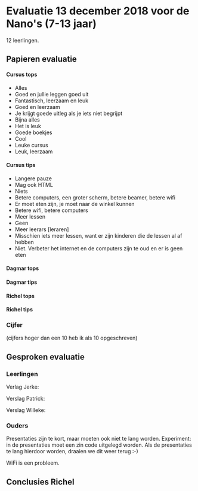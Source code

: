 # Evaluatie 13 december 2018 voor de Nano's (7-13 jaar)

12 leerlingen.

## Papieren evaluatie

#### Cursus tops

 * Alles
 * Goed en jullie leggen goed uit
 * Fantastisch, leerzaam en leuk
 * Goed en leerzaam
 * Je krijgt goede uitleg als je iets niet begrijpt
 * Bijna alles
 * Het is leuk
 * Goede boekjes
 * Cool
 * Leuke cursus
 * Leuk, leerzaam

#### Cursus tips

 * Langere pauze
 * Mag ook HTML
 * Niets
 * Betere computers, een groter scherm, betere beamer, betere wifi
 * Er moet eten zijn, je moet naar de winkel kunnen
 * Betere wifi, betere computers
 * Meer lessen
 * Geen
 * Meer leerars [leraren]
 * Misschien iets meer lessen, want er zijn kinderen die de lessen al af hebben
 * Niet. Verbeter het internet en de computers zijn te oud en er is geen eten

#### Dagmar tops


#### Dagmar tips



#### Richel tops


#### Richel tips



### Cijfer

(cijfers hoger dan een 10 heb ik als 10 opgeschreven)


## Gesproken evaluatie

### Leerlingen

Verlag Jerke:



Verslag Patrick:



Verslag Willeke:



### Ouders

Presentaties zijn te kort, maar moeten ook niet te lang worden.
Experiment: in de presentaties moet een zin code uitgelegd worden.
Als de presentaties te lang hierdoor worden, draaien we dit weer terug :-)

WiFi is een probleem.

## Conclusies Richel



